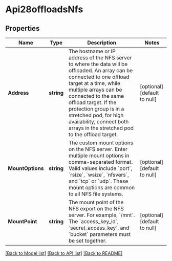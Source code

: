 # Api28offloadsNfs

## Properties
Name | Type | Description | Notes
------------ | ------------- | ------------- | -------------
**Address** | **string** | The hostname or IP address of the NFS server to where the data will be offloaded. An array can be connected to one offload target at a time, while multiple arrays can be connected to the same offload target. If the protection group is in a stretched pod, for high availability, connect both arrays in the stretched pod to the offload target. | [optional] [default to null]
**MountOptions** | **string** | The custom mount options on the NFS server. Enter multiple mount options in comma-separated format. Valid values include &#x60;port&#x60;, &#x60;rsize&#x60;, &#x60;wsize&#x60;, &#x60;nfsvers&#x60;, and &#x60;tcp&#x60; or &#x60;udp&#x60;. These mount options are common to all NFS file systems. | [optional] [default to null]
**MountPoint** | **string** | The mount point of the NFS export on the NFS server. For example, &#x60;/mnt&#x60;. The &#x60;access_key_id&#x60;, &#x60;secret_access_key&#x60;, and &#x60;bucket&#x60; parameters must be set together. | [optional] [default to null]

[[Back to Model list]](../README.md#documentation-for-models) [[Back to API list]](../README.md#documentation-for-api-endpoints) [[Back to README]](../README.md)

